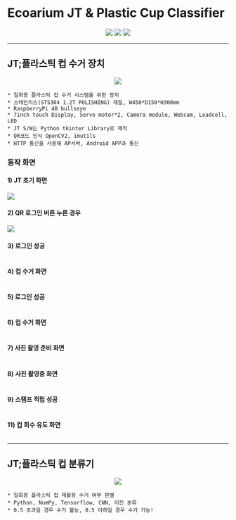 # Ecoarium JT & Plastic Cup Classifier
<p align="center">
  <img src="https://img.shields.io/badge/tensorflow-FF6F00?style=for-the-badge&logo=tensorflow&logoColor=white">
  <img src="https://img.shields.io/badge/Python-3776AB?style=for-the-badge&logo=Python&logoColor=white">
  <img src="https://img.shields.io/badge/Clang-A8B9CC?style=for-the-badge&logo=c&logoColor=white">
</p>

---

## JT;플라스틱 컵 수거 장치
<p align="center">
  <img src="https://github.com/mixgolem/SKU-Ecoarium/assets/130221911/b47ee6d1-2bfd-4b1f-85a5-75f385b62bc2">
</p>

    * 일회용 플라스틱 컵 수거 시스템을 위한 장치
    * 스테인리스(STS304 1.2T POLISHING) 재질, W450*D150*H300mm
    * RaspberryPi 4B bullseye
    * 7inch touch Display, Servo motor*2, Camera module, Webcam, Loadcell, LED
    * JT S/W는 Python tkinter Library로 제작
    * QR코드 인식 OpenCV2, imutils
    * HTTP 통신을 사용해 AP서버, Android APP과 통신

### 동작 화면

#### 1) JT 초기 화면
  
  <img src="https://github.com/mixgolem/SKU-Ecoarium/assets/130221911/8659afbe-70d6-40ab-a3b3-36425d0a8a4f">

#### 2) QR 로그인 버튼 누른 경우

  <img src="https://github.com/mixgolem/SKU-Ecoarium/assets/130221911/91078dc7-bc97-4632-8709-21a5720745b0">

#### 3) 로그인 성공

  <img src="">

#### 4) 컵 수거 화면
    
  <img src="">

#### 5) 로그인 성공

  <img src="">

#### 6) 컵 수거 화면
    
  <img src="">

#### 7) 사진 촬영 준비 화면

  <img src="">

#### 8) 사진 촬영중 화면

  <img src="">

#### 9) 스탬프 적립 성공

  <img src="">

#### 11) 컵 회수 유도 화면

  <img src="">

---

## JT;플라스틱 컵 분류기
<p align="center">
  <img src="https://github.com/mixgolem/SKU-Ecoarium/assets/130221911/f5393994-810a-4ce4-b153-8fc599dc0bf0">
</p>

    * 일회용 플라스틱 컵 재활용 수거 여부 판별
    * Python, NumPy, Tensorflow, CNN, 이진 분류
    * 0.5 초과일 경우 수거 불능, 0.5 이하일 경우 수거 가능!
